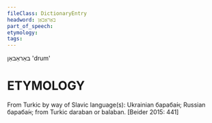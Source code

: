 ```yaml
---
fileClass: DictionaryEntry
headword: באַראַבאַן
part_of_speech: 
etymology: 
tags: 
---
```

באַראַבאַן
'drum'

ETYMOLOGY
===========
From Turkic by way of Slavic language(s): Ukrainian бараба́н; Russian бараба́н; from Turkic daraban or balaban.
[Beider 2015: 441]